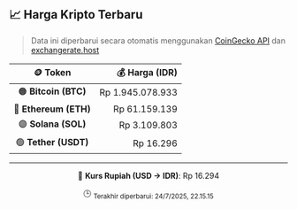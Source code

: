 

<!-- HARGA_KRIPTO -->
## 📈 Harga Kripto Terbaru

> Data ini diperbarui secara otomatis menggunakan [CoinGecko API](https://www.coingecko.com/) dan [exchangerate.host](https://exchangerate.host/)

<div align="center">

| 🪙 Token | 💰 Harga (IDR) |
|:------:|---------------:|
| 🟠 **Bitcoin (BTC)**   | Rp 1.945.078.933 |
| 🔵 **Ethereum (ETH)**  | Rp 61.159.139 |
| 🟣 **Solana (SOL)**    | Rp 3.109.803 |
| 🟢 **Tether (USDT)**   | Rp 16.296 |

---

💱 **Kurs Rupiah (USD → IDR)**: Rp 16.294

🕒 <sub>Terakhir diperbarui: 24/7/2025, 22.15.15</sub>

</div>
<!-- /HARGA_KRIPTO -->
